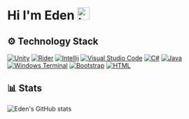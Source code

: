 # Hi I'm Eden <img src="https://user-images.githubusercontent.com/1303154/88677602-1635ba80-d120-11ea-84d8-d263ba5fc3c0.gif" width="28px" alt="hi">


## ⚙ Technology Stack

[![Unity](https://img.shields.io/badge/Unity-100000?style=for-the-badge&logo=unity&logoColor=white)](#) [![Rider](https://img.shields.io/badge/Rider-000000?style=for-the-badge&logo=Rider&logoColor=white)](#) [![Intellij](https://img.shields.io/badge/IntelliJIDEA-000000.svg?style=for-the-badge&logo=intellij-idea&logoColor=white)](#) [![Visual Studio Code](https://img.shields.io/badge/Visual_Studio_Code-0078D4?style=for-the-badge&logo=visual%20studio%20code&logoColor=white)](#) [![C#](https://img.shields.io/badge/C%23-239120?style=for-the-badge&logo=c-sharp&logoColor=white)](#) [![Java](https://img.shields.io/badge/Java-ED8B00?style=for-the-badge&logo=java&logoColor=white)](#) [![Windows Terminal](https://img.shields.io/badge/windows%20terminal-4D4D4D?style=for-the-badge&logo=windows%20terminal&logoColor=white)](#) [![Bootstrap](https://img.shields.io/badge/Bootstrap-563D7C?style=for-the-badge&logo=bootstrap&logoColor=white)](#) [![HTML](https://img.shields.io/badge/HTML5-E34F26?style=for-the-badge&logo=html5&logoColor=white)](#)


## 📊 Stats
![Eden's GitHub stats](https://github-readme-stats.vercel.app/api?username=EdenTechSupport&show_icons=true&theme=dark&count_private=true)
